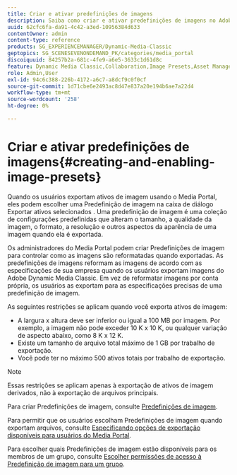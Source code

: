 ```yaml
---
title: Criar e ativar predefinições de imagens
description: Saiba como criar e ativar predefinições de imagens no Adobe Dynamic Media Classic.
uuid: 62cfc6fa-da91-4c42-a3ed-10956384d633
contentOwner: admin
content-type: reference
products: SG_EXPERIENCEMANAGER/Dynamic-Media-Classic
geptopics: SG_SCENESEVENONDEMAND_PK/categories/media_portal
discoiquuid: 84257b2a-681c-4fe9-a6e5-3633c1d61d8c
feature: Dynamic Media Classic,Collaboration,Image Presets,Asset Management
role: Admin,User
exl-id: 94c6c388-226b-4172-a6c7-a8dcf9c0f0cf
source-git-commit: 1d71cbe6e2493ac8d47e837a20e194b6ae7a22d4
workflow-type: tm+mt
source-wordcount: '258'
ht-degree: 0%

---
```


# Criar e ativar predefinições de imagens{#creating-and-enabling-image-presets}

Quando os usuários exportam ativos de imagem usando o Media Portal, eles podem escolher uma Predefinição de imagem na caixa de diálogo Exportar ativos selecionados . Uma predefinição de imagem é uma coleção de configurações predefinidas que alteram o tamanho, a qualidade da imagem, o formato, a resolução e outros aspectos da aparência de uma imagem quando ela é exportada.

Os administradores do Media Portal podem criar Predefinições de imagem para controlar como as imagens são reformatadas quando exportadas. As predefinições de imagens reformam as imagens de acordo com as especificações de sua empresa quando os usuários exportam imagens do Adobe Dynamic Media Classic. Em vez de reformatar imagens por conta própria, os usuários as exportam para as especificações precisas de uma predefinição de imagem.

As seguintes restrições se aplicam quando você exporta ativos de imagem:

* A largura x altura deve ser inferior ou igual a 100 MB por imagem. Por exemplo, a imagem não pode exceder 10 K x 10 K, ou qualquer variação de aspecto abaixo, como 8 K x 12 K.
* Existe um tamanho de arquivo total máximo de 1 GB por trabalho de exportação.
* Você pode ter no máximo 500 ativos totais por trabalho de exportação.

>[!NOTE]
>
>Essas restrições se aplicam apenas à exportação de ativos de imagem derivados, não à exportação de arquivos principais.

Para criar Predefinições de imagem, consulte [Predefinições de imagem](application-setup.md#image_presets).

Para permitir que os usuários escolham Predefinições de imagem quando exportam arquivos, consulte [Especificando opções de exportação disponíveis para usuários do Media Portal](specifying-export-options-available-media.md#specifying_export_options_available_to_media_portal_users).

Para escolher quais Predefinições de imagem estão disponíveis para os membros de um grupo, consulte [Escolher permissões de acesso à Predefinição de imagem para um grupo](creating-media-portal-groups.md#choosing_image_preset_access_permissions_for_a_group).
